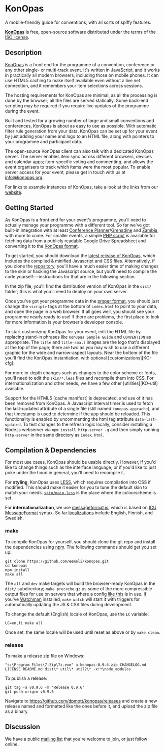 KonOpas
=======

A mobile-friendly guide for conventions, with all sorts of spiffy features.

**[KonOpas]** is free, open-source software distributed under the terms of the
[ISC license](./LICENSE).


## Description

[KonOpas] is a front end for the programme of a convention, conference or any
other single- or multi-track event. It's written in JavaScript, and it works in
practically all modern browsers, including those on mobile phones. It can use
HTML5 caching to make itself available even without a live net connection, and
it remembers your item selections across sessions.

The hosting requirements for KonOpas are minimal, as all the processing is done
by the browser; all the files are served statically. Some back-end scripting may
be required if you require live updates of the programme during the event.

Built and tested for a growing number of large and small conventions and
conferences, KonOpas is about as easy to use as possible. With automatic filter
rule generation from your data, KonOpas can be set up for your event by just
adding your name and logo to an HTML file, along with pointers to your
programme and participant data.

The open-source KonOpas client can also talk with a dedicated KonOpas server.
The server enables item sync across different browsers, devices and calendar
apps; item-specific voting and commenting; and allows the event organisers to
track which items were the most popular. To enable server access for your event,
please get in touch with us at info@konopas.org.

For links to example instances of KonOpas, take a look at the links from our
[website][KonOpas].

[KonOpas]: http://konopas.org/


## Getting Started

As KonOpas is a front end for your event's programme, you'll need to actually
manage your programme with a different tool. So far we've got built-in
integration with at least [Conference Planner]/[Grenadine] and [Zambia], with
more to come. For smaller events, a simple [PHP script] is available for
fetching data from a publicly readable Google Drive Spreadsheet and converting
it to the [KonOpas format][KO-fmt].

[Conference Planner]: http://sourceforge.net/projects/conferenceplan/
[Grenadine]: http://events.grenadine.co/
[Zambia]: http://sourceforge.net/projects/zambia/
[PHP script]: https://github.com/eemeli/konopas/tree/master/util/gdrive2js
[KO-fmt]: http://konopas.org/data-fmt


To get started, you should download the [latest release of KonOpas][KO-latest],
which includes the compiled & minified Javascript and CSS files. Alternatively,
if you clone the [repository][KO-repo], you'll have a much easier time of
making changes to the skin or hacking the Javascript source, but you'll need to
compile the code yourself---instructions for that are in the following section.

[KO-latest]: https://github.com/eemeli/konopas/releases/latest
[KO-repo]: https://github.com/eemeli/konopas

In the zip file, you'll find the distribution version of KonOpas in the `dist/`
folder; this is what you'll need to deploy on your own server.

Once you've got your programme data in the [proper format][KO-fmt], you should
just change the `<script>` tags at the bottom of `index.html` to point to your
data, and open the page in a web browser. If all goes well, you should see your
programme nearly ready to use! If there are problems, the first place to look
for more information is your browser's developer console.

To start customizing KonOpas for your event, edit the HTML file by replacing
stand-in phrases like `KonOpas Sample Guide` and `CONVENTION` as appropriate.
The `title` and `title-small` images are the logo that's displayed at the top of
the page; there are two as you may wish to use a different graphic for the wide
and narrow-aspect layouts. Near the bottom of the file you'll find the KonOpas
instantiation, with optional [customizations][KO-cfg].

For more in-depth changes such as changes to the color scheme or fonts, you'll
need to edit the `skin/*.less` files and recompile them into CSS. For
internationalization and other needs, we have a few other [utilities][KO-util]
available.

Support for the HTML5 [cache manifest] is deprecated, and use of it has been removed from KonOpas.
A Javascript interval timer is used to fetch the last-updated attribute of a single file (still
named `konopas.appcache`), and that timestamp is used to determine if the app should be reloaded.
This functionality is enabled by uncommenting the html tag attribute `data-last-updated`.
To test changes to the refresh logic locally, consider installing a Node.js webserver via
 `npm install http-server -g` and then simply running `http-server` in the same directory as `index.html`.

## Compilation & Dependencies

For most use cases, KonOpas should be usable directly. However, if you'd like to
change things such as the interface language, or if you'd like to just poke
under the hood in general, you'll need to recompile it.

For **styling**, KonOpas uses [LESS], which requires compilation into CSS if
modified. This should make it easier for you to tune the default skin to match
your needs. [`skin/main.less`](skin/main.less) is the place where the
colourscheme is set.

For **internationalization**, we use [messageformat.js], which is based on
[ICU MessageFormat] syntax. So far [localizations](src/i18n/) include English,
Finnish, and Swedish.

[LESS]: http://lesscss.org/
[messageformat.js]: https://github.com/SlexAxton/messageformat.js
[ICU MessageFormat]: http://userguide.icu-project.org/formatparse/messages

### make

To compile KonOpas for yourself, you should clone the git repo and install the
dependencies using [npm]. The following commands should get you set up:
```
git clone https://github.com/eemeli/konopas.git
cd konopas
npm install
make all
```

The `all` and `dev` make targets will build the browser-ready KonOpas in the
`dist/` subdirectory; `make precache` gzips some of the more compressible output
files for use on servers that where a config
[like this](util/apache-enable-gzip.conf) is in use. If you've [Watchman]
installed, `make watch` will start it with triggers for automatically updating
the JS & CSS files during development.

To change the default (English) locale of KonOpas, use the `LC` variable:
```
LC=en,fi make all
```
Once set, the same locale will be used until reset as above or by `make clean`.

[npm]: https://www.npmjs.com/
[Watchman]: https://github.com/facebook/watchman

### release

To make a release zip file on Windows:
```
"c:\Program Files\7-Zip\7z.exe" a konopas-0.9.6.zip CHANGELOG.md LICENSE README.md dist\* util\* util2\* -x!*\node_modules
```

To publish a release:
```
git tag -a v0.9.6 -m 'Release 0.9.6'
git push origin v0.9.6
```
Navigate to https://github.com/dpmott/konopas/releases and create a new release named and formatted like the ones before it, and upload the zip file as a binary.


## Discussion

We have a public [mailing list][KO-list] that you're welcome to join, or just
follow online.

[KO-list]: https://groups.google.com/d/forum/konopas-dev

